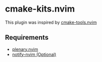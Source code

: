# cmake-kits.nvim
This plugin was inspired by [cmake-tools.nvim](https://github.com/Civitasv/cmake-tools.nvim)

## Requirements
- [plenary.nvim](https://github.com/nvim-lua/plenary.nvim)
- [notify-nvim (Optional)](https://github.com/rcarriga/nvim-notify)
